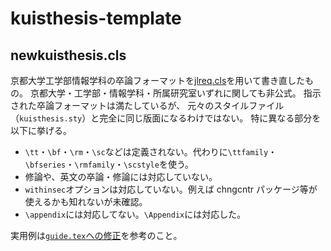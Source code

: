 # kuisthesis-template

## newkuisthesis.cls

京都大学工学部情報学科の卒論フォーマットを[jlreq.cls](https://github.com/abenori/jlreq)を用いて書き直したもの。
京都大学・工学部・情報学科・所属研究室いずれに関しても非公式。
指示された卒論フォーマットは満たしているが、
元々のスタイルファイル（`kuisthesis.sty`）と完全に同じ版面になるわけではない。
特に異なる部分を以下に挙げる。

- `\tt`・`\bf`・`\rm`・`\sc`などは定義されない。代わりに`\ttfamily`・`\bfseries`・`\rmfamily`・`\scstyle`を使う。
- 修論や、英文の卒論・修論には対応していない。
- `withinsec`オプションは対応していない。例えば chngcntr パッケージ等が使えるかも知れないが未確認。
- `\appendix`には対応してない。`\Appendix`には対応した。

実用例は[`guide.tex`への修正](https://github.com/ushitora-anqou/kuisthesis-template/commit/ebb13e2f108393d4b972abdd5967288d671a3891#diff-4cbaca92b8ae177a86f3180fd3b718ac06757c25cbf99f145dd176a811edf13d)を参考のこと。
